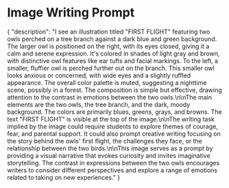 # Image Writing Prompt

{
  "description": "I see an illustration titled \"FIRST FLIGHT\" featuring two owls perched on a tree branch against a dark blue and green background. The larger owl is positioned on the right, with its eyes closed, giving it a calm and serene expression. It's colored in shades of light gray and brown, with distinctive owl features like ear tufts and facial markings. To the left, a smaller, fluffier owl is perched further out on the branch. This smaller owl looks anxious or concerned, with wide eyes and a slightly ruffled appearance. The overall color palette is muted, suggesting a nighttime scene, possibly in a forest. The composition is simple but effective, drawing attention to the contrast in emotions between the two owls.\n\nThe main elements are the two owls, the tree branch, and the dark, moody background. The colors are primarily blues, greens, grays, and browns. The text \"FIRST FLIGHT\" is visible at the top of the image.\n\nThe writing task implied by the image could require students to explore themes of courage, fear, and parental support. It could also prompt creative writing focusing on the story behind the owls' first flight, the challenges they face, or the relationship between the two birds.\n\nThis image serves as a prompt by providing a visual narrative that evokes curiosity and invites imaginative storytelling. The contrast in expressions between the two owls encourages writers to consider different perspectives and explore a range of emotions related to taking on new experiences."
}